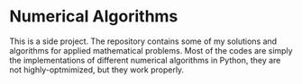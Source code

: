 # Numerical Algorithms
This is a side project. The repository contains some of my solutions and algorithms for applied mathematical problems. Most of the codes are simply the implementations of different numerical algorithms in Python, they are not highly-optmimized, but they work properly.
